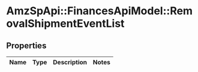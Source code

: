 # AmzSpApi::FinancesApiModel::RemovalShipmentEventList

## Properties
Name | Type | Description | Notes
------------ | ------------- | ------------- | -------------

